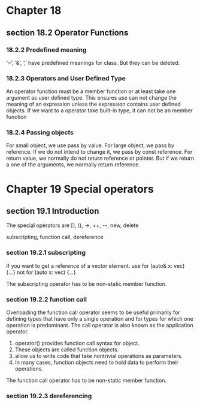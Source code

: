 Chapter 18
==========

section 18.2 Operator Functions
------------

### 18.2.2 Predefined meaning
‘=’, ‘&’, ‘,’ have predefined meanings for class. But they can be deleted.

### 18.2.3 Operators and User Defined Type
An operator function must be a member function or at least take one argument as user defined type.
This ensures use can not change the meaning of an expression unless the expression contains user defined objects.
If we want to a operator take built-in type, it can not be an member function

### 18.2.4 Passing objects
For small object, we use pass by value. For large object, we pass by reference. If we do not intend to change it, we pass by const reference.
For return value, we normally do not return reference or pointer. But if we return a one of the arguments, we normally return reference.

Chapter 19 Special operators
==========

section 19.1 Introduction
-------------------------
The special operators are
[], (), ->, ++, --, new, delete

subscripting, function call, dereference

### section 19.2.1 subscripting

If you want to get a reference of a vector element.
use for (auto& x: vec) {...}
not for (auto x: vec) {...}

The subscripting operator has to be non-static member function.

### section 19.2.2 function call

Overloading the function call operator seems to be useful primarily for defining types
that have only a single operation and for types for which one operation is predominant. The call
operator is also known as the application operator.

1. operator() provides function call syntax for object.
2. These objects are called function objects.
3. allow us to write code that take nontrivial operations as parameters.
4. In many cases, function objects need to hold data to perform their operations.

The function call operator has to be non-static member function.

### section 19.2.3 dereferencing
